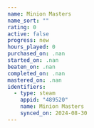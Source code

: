 ```yaml
---
name: Minion Masters
name_sort: ""
rating: 0
active: false
progress: new
hours_played: 0
purchased_on: .nan
started_on: .nan
beaten_on: .nan
completed_on: .nan
mastered_on: .nan
identifiers:
  - type: steam
    appid: "489520"
    name: Minion Masters
    synced_on: 2024-08-30
---
```

